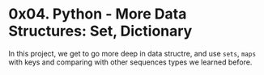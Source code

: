 # 0x04. Python - More Data Structures: Set, Dictionary

In this project, we get to go more deep in data structre, and use `sets`, `maps` with keys and comparing with other sequences types we learned before.

